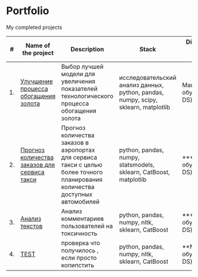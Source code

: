 # Portfolio

My completed projects

| #   | Name of the project    |      Description                                   |         Stack                  | Direction and areas of activity                                |
| --- | ---------------------- | -------------------------------------------------- | ------------------------------ | -------------------------------------------------------------- |
| 1.  | [Улучшение процесса обогащения золота](https://github.com/aq2003/Portfolio/tree/main/Gold%20Recovery) | Выбор лучшей модели для увеличения <br/>показателей технологического процесса <br/>обогащения золота | исследовательский анализ данных, python, pandas, numpy, scipy, sklearn, matplotlib  |  Машинное обучение (DA, DS)    |
| 2.  | [Прогноз количества заказов для сервиса такси](https://github.com/aq2003/Portfolio/tree/main/Taxi%20Service) | Прогноз количества заказов в аэропортах <br/>для сервиса такси с целью более точного планирования количества доступных <br/>автомобилей | python, pandas, numpy, statsmodels, sklearn, CatBoost, matplotlib |  ****Машинное обучение (DA, DS)   |
| 3.  | [Анализ текстов](https://github.com/aq2003/Portfolio/tree/main/Analyzing%20Texts) | Анализ комментариев пользователей на токсичность  | python, pandas, numpy, nltk, sklearn, CatBoost | ***Машинное обучение (DA, DS) |
| 4.  | [TEST](https://github.com/aq2003/Portfolio/tree/main/Analyzing%20Texts) | проверка что получилось , если просто копипстить        | python, pandas, numpy, nltk, sklearn, CatBoost |  **Машинное обучение (DA, DS)     |
